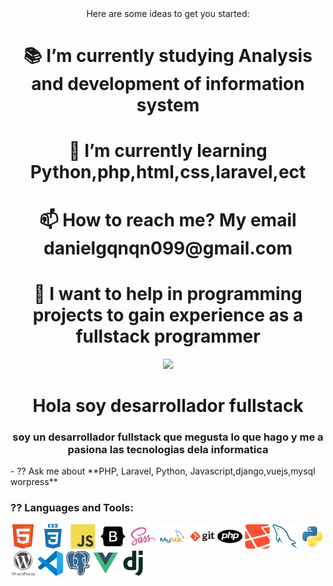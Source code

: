 
<div id="header" align="center">
Here are some ideas to get you started:
<h1 align="center">📚 I’m currently studying Analysis and development of information system</h1>
<h1 align="center">🌱 I’m currently learning Python,php,html,css,laravel,ect</h1>
<h1 align="center">📫 How to reach me? My email danielgqnqn099@gmail.com</h1>
<h1 align="center">🤝 I want to help in programming projects to gain experience as a fullstack programmer</h1>
</div>
     <div id="header" align="center">
    <img src="https://media.giphy.com/media/QZkpIdieotn3i/giphy.gif" width="200" />
    <h1 align="center">Hola soy desarrollador fullstack</h1>
    <h3 align="center"> soy un desarrollador fullstack  que megusta lo que hago y me a pasiona las tecnologias dela informatica</h3>
</div>
- ?? Ask me about **PHP, Laravel, Python, Javascript,django,vuejs,mysql worpress**

<div align="left">
    <h3>?? Languages and Tools:</h3>
    <div>
        <img src="https://github.com/devicons/devicon/blob/master/icons/html5/html5-original.svg" title="HTML5" alt="HTML" width="40" height="40"/>&nbsp;
        <img src="https://github.com/devicons/devicon/blob/master/icons/css3/css3-plain-wordmark.svg"  title="CSS3" alt="CSS" width="40" height="40"/>&nbsp;
        <img src="https://github.com/devicons/devicon/blob/master/icons/javascript/javascript-original.svg" title="JavaScript" alt="JavaScript" width="40" height="40"/>&nbsp;
        <img src="https://github.com/devicons/devicon/blob/master/icons/bootstrap/bootstrap-plain.svg" title="Bootstrap" alt="Bootstrap" width="40" height="40"/>&nbsp;
        <img src="https://github.com/devicons/devicon/blob/master/icons/sass/sass-original.svg" title="Sass" alt="Sass" width="40" height="40"/>&nbsp;
        <img src="https://github.com/devicons/devicon/blob/master/icons/mysql/mysql-original-wordmark.svg" title="MySQL"  alt="MySQL" width="40" height="40"/>&nbsp;
        <img src="https://github.com/devicons/devicon/blob/master/icons/git/git-original-wordmark.svg" title="Git" **alt="Git" width="40" height="40"/>
        <img src="https://github.com/devicons/devicon/blob/master/icons/php/php-plain.svg" title="Git" **alt="Git" width="40" height="40"/>
        <img src="https://github.com/devicons/devicon/blob/master/icons/laravel/laravel-plain.svg" title="Git" **alt="Git" width="40" height="40"/>
        <img src="https://github.com/devicons/devicon/blob/master/icons/mysql/mysql-plain.svg" title="Git" **alt="Git" width="40" height="40"/>
        <img src="https://github.com/devicons/devicon/blob/master/icons/python/python-original.svg" title="Git" **alt="Git" width="40" height="40"/>
        <img src="https://github.com/devicons/devicon/blob/master/icons/wordpress/wordpress-original.svg" title="Git" **alt="Git" width="40" height="40"/>
        <img src="https://github.com/devicons/devicon/blob/master/icons/vscode/vscode-original.svg" title="Git" **alt="Git" width="40" height="40"/>
         <img src="https://github.com/devicons/devicon/blob/master/icons/postgresql/postgresql-original.svg" title="Git" **alt="Git" width="40" height="40"/>
         <img src="https://github.com/devicons/devicon/blob/master/icons/vuejs/vuejs-original.svg" title="Git" **alt="Git" width="40" height="40"/>
         <img src="https://github.com/devicons/devicon/blob/master/icons/django/django-plain.svg" title="Git" **alt="Git" width="40" height="40"/>
      </div>
</div>



